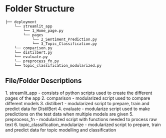 # Folder Structure
```
├── deployment
    └── streamlit_app
        └── 1_Home_page.py
        └── pages
            └── 2_Sentiment_Prediction.py
            └── 3_Topic_Classification.py
    └── comparison.py
    └── distilbert.py
    └── evaluate.py
    └── preprocess_fn.py
    └── topic_classification_modularized.py
```

<h2>File/Folder Descriptions</h2>
1. streamlit_app - consists of python scripts used to create the different pages of the app
2. comparison - modularized script used to compare different models
3. distilbert - modularized script to prepare, train and predict data for DistilBert
4. evaluate - modularize script used to make predictions on the test data when multiple models are given
5. preprocess_fn - modularized script with functions needed to process raw text
6. topic_classification_modularize - modularized script to prepare, train and predict data for topic modelling and classification
